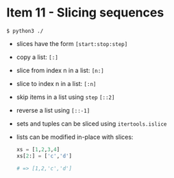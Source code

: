 # Item 11 - Slicing sequences

```
$ python3 ./
```

- slices have the form `[start:stop:step]`
- copy a list: `[:]`
- slice from index n in a list: `[n:]`
- slice to index n in a list: `[:n]`
- skip items in a list using `step` `[::2]`
- reverse a list using `[::-1]`
- sets and tuples can be sliced using `itertools.islice`
- lists can be modified in-place with slices:

  ```python
  xs = [1,2,3,4]
  xs[2:] = ['c','d']

  # => [1,2,'c','d']
  ```
